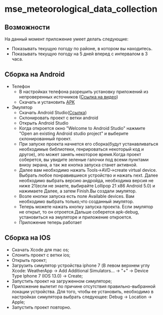 # mse_meteorological_data_collection
## Возможности
На данный момент приложение умеет делать следующие:
* Показывать текущую погоду по районе, в котором вы находитесь.
* Показывать текущую погоду на 5 дней вперед с интервалом в 3 часа.

## Cборка на Android
* Телефон
    - В настройках телефона разрешить установку приложений из непроверенных источников ([Ссылка на видео](https://www.youtube.com/watch?v=6Xken07bluM))
    - Скачать и установить [APK](https://github.com/moevm/mse_meteorological_data_collection/raw/android/app-debug.apk)
* Эмулятор
    - Скачать Android Studio([Ссылка](https://developer.android.com/studio))
    - Склонировать проект с ветки android
    - Открыть Android Studio
    - Когда откроется окно "Welcome to Android Studio" нажмите "Open an existing Android studio project" и выберите склонированный проект.
    - При запуске проекта начнется его сборка(будут устанавливаться необходимые библиотеки, генрироваться некоторый код и другое), это может занять некоторое время.Когда проект соберется, вы увидите зеленые галочки под всеми пунктами внизу экрана, а так же кнопка запуска станет активной.
    - Далее вам необходимо нажать Tools->AVD->create virtual device. Выбрать любое понравившиеся устройство и нажать next. Далее необходимо выбрать версию андройда, необходима версия не ниже 21(если не знаете, выбирайте Lollipop 21 x86 Android 5.0) и нажимаете Далее, а затем Finish.Вы создали эмулятор.
    - Возле кнопки запуска есть поле Available devices. Вам необходимо выбрать только,что созданный эмулятор.
    - Теперь можете нажать кнопку запуска проекта. Если эмулятор не открыт, то он отроется.Дальше соберется apk-debug, установиться на эмуляторе и приложение откроется.
    - Приложение теперь работает
## Cборка на IOS
* Скачать Xcode для mac os;
* Cлонить проект с ветки ios;
* Открыть проект;
* Загрузить симулятор устройства iphone 7 (В левом верхнем углу Xcode: WeatherApp -> Add Additional Simulators... -> "+" -> Device Type Iphone 7 (IOS 13.0) -> Create;
* Запустить проект на загруженном симуляторе;
* Приложение вылетит по причине отсутствия правильно-выбранной локации устройства. Для того, чтобы ее установить, необходимо в настройках симулятора выбрать следующее: Debug -> Location -> Apple;
* Запустить проект повторно.
